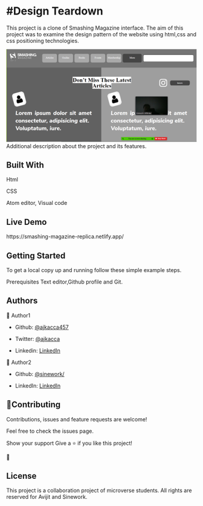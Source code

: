 <h1>#Design Teardown</h1>

This project is a clone of Smashing Magazine interface. The aim of this project was to examine the design pattern of  the website using html,css and css positioning technologies.

<img src="images/readmeimg.PNG" alt="projectimg">

</h1>Additional description about the project and its features.</h1>

<h2>Built With</h2>

Html

CSS

Atom editor, Visual code

<h2>Live Demo</h2>
https://smashing-magazine-replica.netlify.app/

<h2>Getting Started</h2>
To get a local copy up and running follow these simple example steps.

Prerequisites
Text editor,Github profile and Git.

<h2>Authors</h2>

👤 Author1

- Github: [@ajkacca457](https://github.com/ajkacca457)

- Twitter: [@ajkacca](https://twiter.com/ajkacca)

- Linkedin: [LinkedIn](https://www.linkedin.com/in/avijit-karmaker-8738a54a/)

👤 Author2

- Github: [@sinework/](https://github.com/sinework)

- LinkedIn: [LinkedIn](https://linkedin.com/SineworkShiferaw
)


<h2>🤝Contributing</h2>

Contributions, issues and feature requests are welcome!

Feel free to check the issues page.

Show your support
Give a ⭐️ if you like this project!

📝 <h2>License</h2>
This project is a collaboration project of microverse students. All rights are reserved for Avijit and Sinework.
